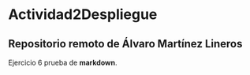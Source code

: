# Actividad2Despliegue

## Repositorio remoto de Álvaro Martínez Lineros

Ejercicio 6 prueba de **markdown**.
